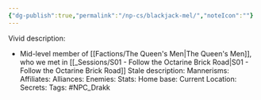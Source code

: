 ```yaml
---
{"dg-publish":true,"permalink":"/np-cs/blackjack-mel/","noteIcon":""}
---
```


Vivid description: 
- Mid-level member of [[Factions/The Queen's Men\|The Queen's Men]], who we met in [[_Sessions/S01 - Follow the Octarine Brick Road\|S01 - Follow the Octarine Brick Road]]
Stale description: 
Mannerisms: 
Affiliates: 
Alliances: 
Enemies: 
Stats: 
Home base: 
Current Location: 
Secrets: 
Tags: #NPC_Drakk 